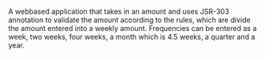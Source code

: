 A webbased application that takes in an amount and uses JSR-303 annotation to validate the amount according to the rules, which are divide the amount entered into a weekly amount. Frequencies can be entered as a week, two weeks, four weeks, a month which is 4.5 weeks, a quarter and a year.
